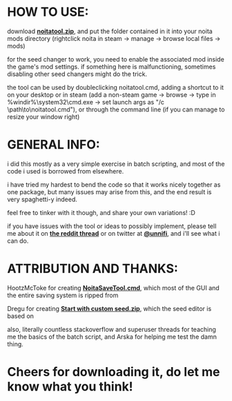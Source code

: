 # HOW TO USE:
download **[noitatool.zip](https://github.com/talossa/noitatool/archive/main.zip)**, and put the folder contained in it into your noita mods directory (rightclick noita in steam -> manage -> browse local files -> mods)

for the seed changer to work, you need to enable the associated mod inside the game's mod settings. 
if something here is malfunctioning, sometimes disabling other seed changers might do the trick.

the tool can be used by doubleclicking noitatool.cmd, adding a shortcut to it on your desktop or in steam (add a non-steam game -> browse -> type in %windir%\system32\cmd.exe -> set launch args as "/c \path\to\noitatool.cmd"), or through the command line (if you can manage to resize your window right)


# GENERAL INFO:
i did this mostly as a very simple exercise in batch scripting, and most of the code i used is borrowed from elsewhere. 

i have tried my hardest to bend the code so that it works nicely together as one package, but many issues may arise from this, and the end result is very spaghetti-y indeed. 

feel free to tinker with it though, and share your own variations! :D

if you have issues with the tool or ideas to possibly implement, please tell me about it on **[the reddit thread](https://www.reddit.com/r/noita/comments/ljchy0)** or on twitter at **[@unnifi](https://twitter.com/unnifi)**, and i'll see what i can do.


# ATTRIBUTION AND THANKS:
HootzMcToke for creating **[NoitaSaveTool.cmd](https://github.com/hootzmctoke/noitasavetool)**, which most of the GUI and the entire saving system is ripped from

Dregu for creating **[Start with custom seed.zip](https://modworkshop.net/mod/25898)**, which the seed editor is based on

also, literally countless stackoverflow and superuser threads for teaching me the basics of the batch script, and Arska for 
helping me test the damn thing.

# Cheers for downloading it, do let me know what you think!
